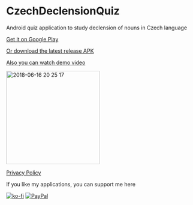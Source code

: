 # CzechDeclensionQuiz
Android quiz application to study declension of nouns in Czech language

<a href="https://play.google.com/store/apps/details?id=com.usharik.app">Get it on Google Play</a>

<a href="https://github.com/usharik/CzechDeclensionQuiz/releases/download/2.10/app-release.apk">Or download the latest release APK</a>

<a href="https://www.youtube.com/watch?v=tfY8J9ZHEnU">Also you can watch demo video</a>

<img width="249" alt="2018-06-16 20 25 17" src="https://user-images.githubusercontent.com/15856751/41592267-4c107f64-73bc-11e8-89ce-f618351bb28d.png">

[Privacy Policy](privacy_policy.md)

If you like my applications, you can support me here

[![ko-fi](https://www.ko-fi.com/img/donate_sm.png)](https://ko-fi.com/X8X8NI26)
[![PayPal](https://www.paypalobjects.com/webstatic/mktg/logo/pp_cc_mark_37x23.jpg)](https://www.paypal.me/usharik)
